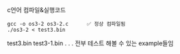 
c언어 컴파일&실행코드
```
gcc -o os3-2 os3-2.c      ✅ 정상 컴파일됨
./os3-2 < test3.bin
```


test3.bin
test3-1.bin
.
.
.
전부 테스트 해볼 수 있는 example들임
